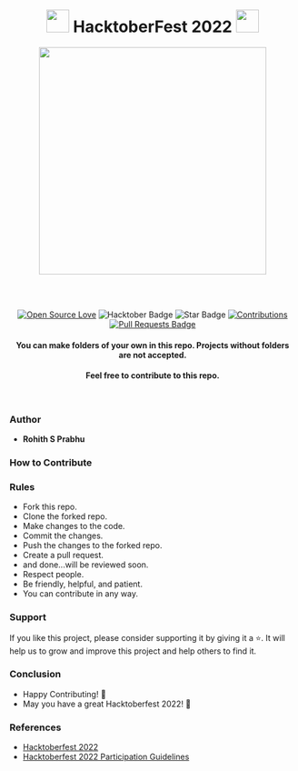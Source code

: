 <h1 align="center"> <img src= "https://octodex.github.com/images/original.png" width= "40" /> HacktoberFest 2022 <img src= "https://octodex.github.com/images/original.png" width= "40" /> </h1>



<div align="center">

<img src= "Assets/Hfest-Logo-2-Color-Manga.png" width= "400"/>

<br> <br>

[![Open Source Love](https://firstcontributions.github.io/open-source-badges/badges/open-source-v1/open-source.svg)](https://github.com/MrKrishnaAgarwal/Hacktoberfest2022)
<img src="https://img.shields.io/badge/HacktoberFest-2022-blueviolet" alt="Hacktober Badge"/>
<img src="https://img.shields.io/static/v1?label=%E2%AD%90&message=If%20Useful&style=style=flat&color=BC4E99" alt="Star Badge"/>
<a href="" ><img src="https://img.shields.io/badge/Contributions-welcome-green.svg?style=flat&logo=github" alt="Contributions" /></a>
<a href=""><img src="https://img.shields.io/github/issues-pr/MrKrishnaAgarwal/hacktoberfest2022" alt="Pull Requests Badge"/></a>

<h4>You can make folders of your own in this repo. Projects without folders are not accepted.</h4>

<h4> Feel free to contribute to this repo.</h4>

</div>

<br>


### Author

* **Rohith S Prabhu**
<!--
* [Twitter](https://twitter.com/)
* [GitHub](https://github.com/)
* [Website](https://github.io/)
* [Email](mailto:28hita@gmail.com)
 -->


### How to Contribute
### Rules

* Fork this repo.
* Clone the forked repo.
* Make changes to the code.
* Commit the changes.
* Push the changes to the forked repo.
* Create a pull request.
* and done...will be reviewed soon.
* Respect people.
* Be friendly, helpful, and patient.
* You can contribute in any way.

### Support

If you like this project, please consider supporting it by giving it a ⭐️. It will help us to grow and improve this project and help others to find it.

### Conclusion

- Happy Contributing! 🎉 
- May you have a great Hacktoberfest 2022! 🎉

### References

- [Hacktoberfest 2022](https://hacktoberfest.digitalocean.com)
- [Hacktoberfest 2022 Participation Guidelines](https://hacktoberfest.com/participation)

<br>
